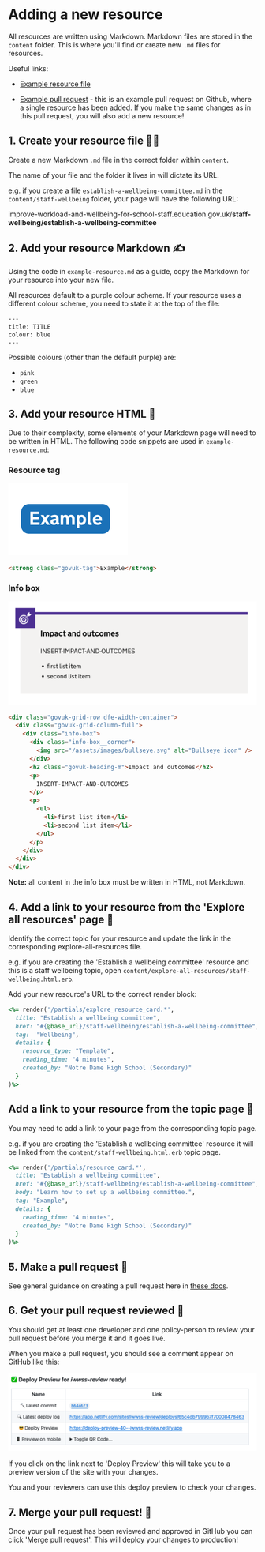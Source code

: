 # Adding a new resource

All resources are written using Markdown. Markdown files are stored in the
`content` folder. This is where you'll find or create new `.md` files for
resources.

Useful links:

- [Example resource file](example-resource.md)

- [Example pull request](https://github.com/DFE-Digital/improve-school-workload-and-wellbeing/pull/39) -
  this is an example pull request on Github, where a single resource has been
  added. If you make the same changes as in this pull request, you will also
  add a new resource!

## 1. Create your resource file 👩‍💻

Create a new Markdown `.md` file in the correct folder within `content`.

The name of your file and the folder it lives in will dictate its URL.

e.g. if you create a file `establish-a-wellbeing-committee.md` in the
`content/staff-wellbeing` folder, your page will have the following URL:

improve-workload-and-wellbeing-for-school-staff.education.gov.uk/**staff-wellbeing/establish-a-wellbeing-committee**

## 2. Add your resource Markdown ✍️

Using the code in `example-resource.md` as a guide, copy the Markdown for your
resource into your new file.

All resources default to a purple colour scheme. If your resource uses a
different colour scheme, you need to state it at the top of the file:

```
---
title: TITLE
colour: blue
---
```

Possible colours (other than the default purple) are:

- `pink`
- `green`
- `blue`

## 3. Add your resource HTML 🎨

Due to their complexity, some elements of your Markdown page will need to be
written in HTML. The following code snippets are used in
`example-resource.md`:

### Resource tag

![resource tag](<Screenshot 2024-02-06 at 12.20.34.png>)

```html
<strong class="govuk-tag">Example</strong>
```

### Info box

![info box](<Screenshot 2024-02-06 at 12.23.49.png>)

```html
<div class="govuk-grid-row dfe-width-container">
  <div class="govuk-grid-column-full">
    <div class="info-box">
      <div class="info-box__corner">
        <img src="/assets/images/bullseye.svg" alt="Bullseye icon" />
      </div>
      <h2 class="govuk-heading-m">Impact and outcomes</h2>
      <p>
        INSERT-IMPACT-AND-OUTCOMES
      </p>
      <p>
        <ul>
          <li>first list item</li>
          <li>second list item</li>
        </ul>
      </p>
    </div>
  </div>
</div>
```

**Note:** all content in the info box must be written in HTML, not Markdown.

## 4. Add a link to your resource from the 'Explore all resources' page 🔗

Identify the correct topic for your resource and update the link in the
corresponding explore-all-resources file.

e.g. if you are creating the 'Establish a wellbeing committee' resource and this
is a staff wellbeing topic, open `content/explore-all-resources/staff-wellbeing.html.erb`.

Add your new resource's URL to the correct render block:

```ruby
<%= render('/partials/explore_resource_card.*',
  title: "Establish a wellbeing committee",
  href: "#{@base_url}/staff-wellbeing/establish-a-wellbeing-committee", # <- ADD URL HERE
  tag:  "Wellbeing",
  details: {
    resource_type: "Template",
    reading_time: "4 minutes",
    created_by: "Notre Dame High School (Secondary)"
  }
)%>
```

## Add a link to your resource from the topic page 🔗

You may need to add a link to your page from the corresponding topic page.

e.g. if you are creating the 'Establish a wellbeing committee' resource it will
be linked from the `content/staff-wellbeing.html.erb` topic page.

```ruby
<%= render('/partials/resource_card.*',
  title: "Establish a wellbeing committee",
  href: "#{@base_url}/staff-wellbeing/establish-a-wellbeing-committee", # <- ADD URL HERE
  body: "Learn how to set up a wellbeing committee.",
  tag: "Example",
  details: {
    reading_time: "4 minutes",
    created_by: "Notre Dame High School (Secondary)"
  }
)%>
```

## 5. Make a pull request 🔨

See general guidance on creating a pull request here in [these docs](docs/creating-a-pull-request.md).

## 6. Get your pull request reviewed 🧐

You should get at least one developer and one policy-person to review your pull
request before you merge it and it goes live.

When you make a pull request, you should see a comment appear on GitHub like this:

![netlify preview](<Screenshot 2024-02-08 at 13.50.35.png>)

If you click on the link next to 'Deploy Preview' this will take
you to a preview version of the site with your changes.

You and your reviewers can use this deploy preview to check your
changes.

## 7. Merge your pull request! 🚀

Once your pull request has been reviewed and approved in GitHub you
can click 'Merge pull request'. This will deploy your changes to
production!
